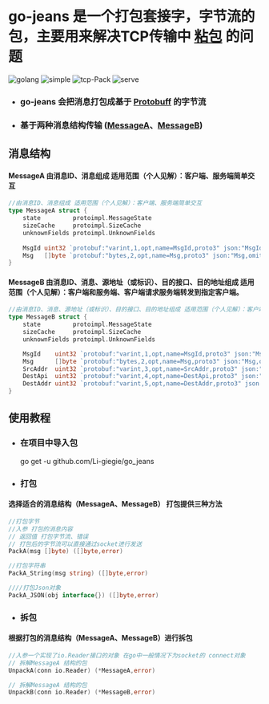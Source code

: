 # go-jeans 是一个打包套接字，字节流的包，主要用来解决TCP传输中 [粘包](https://blog.csdn.net/weixin_41047704/article/details/85340311) 的问题

![golang](https://img.shields.io/badge/golang-v1.19-blue)
![simple](https://img.shields.io/badge/simple-extend-green)
![tcp-Pack](https://img.shields.io/badge/tcp-pack-yellowgreen)
![serve](https://img.shields.io/badge/network_transmission-pack-red)

* ### go-jeans 会把消息打包成基于 [Protobuff](https://zhuanlan.zhihu.com/p/401958878) 的字节流
* ### 基于两种消息结构传输 ([MessageA](#消息结构)、[MessageB](#消息结构))

## 消息结构
#### MessageA 由消息ID、消息组成 适用范围（个人见解）：客户端、服务端简单交互
```go
//由消息ID、消息组成 适用范围（个人见解）：客户端、服务端简单交互
type MessageA struct {
    state         protoimpl.MessageState
    sizeCache     protoimpl.SizeCache
    unknownFields protoimpl.UnknownFields
    
    MsgId uint32 `protobuf:"varint,1,opt,name=MsgId,proto3" json:"MsgId,omitempty"`
    Msg   []byte `protobuf:"bytes,2,opt,name=Msg,proto3" json:"Msg,omitempty"`
}
```
#### MessageB 由消息ID、消息、源地址（或标识）、目的接口、目的地址组成 适用范围（个人见解）：客户端和服务端、客户端请求服务端转发到指定客户端。
```go
//由消息ID、消息、源地址（或标识）、目的接口、目的地址组成 适用范围（个人见解）：客户端和服务端、客户端请求服务端转发到指定客户端。
type MessageB struct {
	state         protoimpl.MessageState
	sizeCache     protoimpl.SizeCache
	unknownFields protoimpl.UnknownFields

	MsgId    uint32 `protobuf:"varint,1,opt,name=MsgId,proto3" json:"MsgId,omitempty"`
	Msg      []byte `protobuf:"bytes,2,opt,name=Msg,proto3" json:"Msg,omitempty"`
	SrcAddr  uint32 `protobuf:"varint,3,opt,name=SrcAddr,proto3" json:"SrcAddr,omitempty"`
	DestApi  uint32 `protobuf:"varint,4,opt,name=DestApi,proto3" json:"DestApi,omitempty"`
	DestAddr uint32 `protobuf:"varint,5,opt,name=DestAddr,proto3" json:"DestAddr,omitempty"`
}


```
## 使用教程
* ### 在项目中导入包
    go get -u github.com/Li-giegie/go_jeans
* ### 打包
#### 选择适合的消息结构（MessageA、MessageB） 打包提供三种方法
```go
//打包字节
//入参 打包的消息内容 
// 返回值 打包字节流、错误
// 打包后的字节流可以直接通过socket进行发送
PackA(msg []byte) ([]byte,error)

//打包字符串
PackA_String(msg string) ([]byte,error)

////打包Json对象
PackA_JSON(obj interface{}) ([]byte,error)
```

* ### 拆包
#### 根据打包的消息结构（MessageA、MessageB）进行拆包 

```go
//入参一个实现了io.Reader接口的对象 在go中一般情况下为socket的 connect对象
// 拆解MessageA 结构的包
UnpackA(conn io.Reader) (*MessageA,error)

// 拆解MessageA 结构的包
UnpackB(conn io.Reader) (*MessageB,error)

```